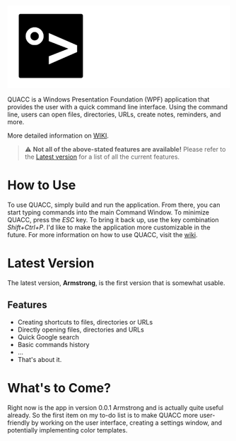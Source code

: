 ![QUACC banner](/banner.png)

QUACC is a Windows Presentation Foundation (WPF) application that provides the user with a quick command line interface. Using the command line, users can open files, directories, URLs, create notes, reminders, and more.

More detailed information on [WIKI](/wiki/).

> :warning: **Not all of the above-stated features are available!** Please refer to the [Latest version](#latest-version) for a list of all the current features.

# How to Use

To use QUACC, simply build and run the application. From there, you can start typing commands into the main Command Window. To minimize QUACC, press the *ESC* key. To bring it back up, use the key combination *Shift+Ctrl+P*. I'd like to make the application more customizable in the future.
For more information on how to use QUACC, visit the [wiki](/wiki/).

# Latest Version

The latest version, __Armstrong__, is the first version that is somewhat usable.

## Features

- Creating shortcuts to files, directories or URLs
- Directly opening files, directories and URLs
- Quick Google search
- Basic commands history
- ...
- That's about it.

# What's to Come?

Right now is the app in version 0.0.1 Armstrong and is actually quite useful already. So the first item on my to-do list is to make QUACC more user-friendly by working on the user interface, creating a settings window, and potentially implementing color templates.
